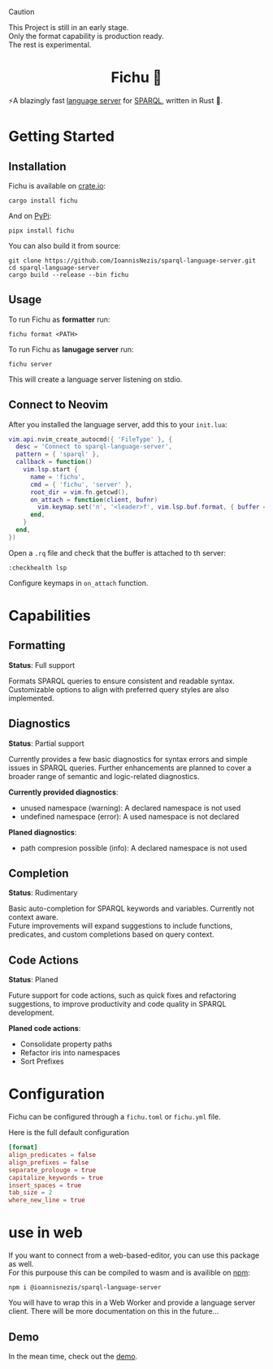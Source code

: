 > [!CAUTION]
> This Project is still in an early stage.  
> Only the format capability is production ready.  
> The rest is experimental.

<h1 align="center">
  Fichu 🦀
</h1>

⚡A blazingly fast [language server](https://microsoft.github.io/language-server-protocol/specifications/lsp/3.17/specification) for [SPARQL](https://de.wikipedia.org/wiki/SPARQL), written in Rust 🦀.

# Getting Started

## Installation

Fichu is available on [crate.io](https://crates.io/crates/fichu):

```shell
cargo install fichu
```

And on [PyPi](https://pypi.org/project/fichu/):

```shell
pipx install fichu
```

You can also build it from source:

```shell
git clone https://github.com/IoannisNezis/sparql-language-server.git
cd sparql-language-server
cargo build --release --bin fichu
```

## Usage

To run Fichu as **formatter** run:

```shell
fichu format <PATH>
```

To run Fichu as **lanugage server** run:

```shell
fichu server
```

This will create a language server listening on stdio.

## Connect to Neovim

After you installed the language server, add this to your `init.lua`:

```lua
vim.api.nvim_create_autocmd({ 'FileType' }, {
  desc = 'Connect to sparql-language-server',
  pattern = { 'sparql' },
  callback = function()
    vim.lsp.start {
      name = 'fichu',
      cmd = { 'fichu', 'server' },
      root_dir = vim.fn.getcwd(),
      on_attach = function(client, bufnr)
        vim.keymap.set('n', '<leader>f', vim.lsp.buf.format, { buffer = bufnr, desc = 'LSP: ' .. '[F]ormat' })
      end,
    }
  end,
})
```

Open a `.rq` file and check that the buffer is attached to th server:

```
:checkhealth lsp
```

Configure keymaps in `on_attach` function.

# Capabilities

## Formatting

**Status**: Full support

Formats SPARQL queries to ensure consistent and readable syntax.
Customizable options to align with preferred query styles are also implemented.

## Diagnostics

**Status**: Partial support

Currently provides a few basic diagnostics for syntax errors and simple issues in SPARQL queries.
Further enhancements are planned to cover a broader range of semantic and logic-related diagnostics.

**Currently provided diagnostics**:

- unused namespace (warning): A declared namespace is not used
- undefined namespace (error): A used namespace is not declared

**Planed diagnostics**:

- path compresion possible (info): A declared namespace is not used

## Completion

**Status**: Rudimentary

Basic auto-completion for SPARQL keywords and variables. Currently not context aware.  
Future improvements will expand suggestions to include functions, predicates, and custom completions based on query context.

## Code Actions

**Status**: Planed

Future support for code actions, such as quick fixes and refactoring suggestions, to improve productivity and code quality in SPARQL development.

**Planed code actions**:

- Consolidate property paths
- Refactor iris into namespaces
- Sort Prefixes

# Configuration

Fichu can be configured through a `fichu.toml` or `fichu.yml` file.

Here is the full default configuration
```toml
[format]
align_predicates = false
align_prefixes = false
separate_prolouge = true
capitalize_keywords = true
insert_spaces = true
tab_size = 2
where_new_line = true
```

# use in web

If you want to connect from a web-based-editor, you can use this package as well.  
For this purpouse this can be compiled to wasm and is availible on [npm](https://www.npmjs.com/package/@ioannisnezis/sparql-language-server):


```shell
npm i @ioannisnezis/sparql-language-server
```

You will have to wrap this in a Web Worker and provide a language server client.
There will be more documentation on this in the future...

## Demo

In the mean time, check out the [demo](https://sparql.nezis.de).
